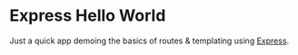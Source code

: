 Express Hello World
===================

Just a quick app demoing the basics of routes & templating using [Express](http://expressjs.com/).
